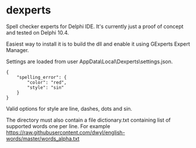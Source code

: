 # dexperts

Spell checker experts for Delphi IDE. It's currently just a proof of concept and tested on Delphi 10.4.

Easiest way to install it is to build the dll and enable it using GExperts Expert Manager.

Settings are loaded from user AppData\Local\Dexperts\settings.json.

```
{
	"spelling_error": {
		"color": "red",
		"style": "sin"
	}
}
```

Valid options for style are line, dashes, dots and sin.

The directory must also contain a file dictionary.txt containing list of supported words one per line. For example https://raw.githubusercontent.com/dwyl/english-words/master/words_alpha.txt
